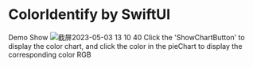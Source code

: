 # ColorIdentify by SwiftUI
Demo Show
![截屏2023-05-03 13 10 40](https://user-images.githubusercontent.com/74725371/235837170-6995c403-4b55-4529-a01e-2a730df7ec9b.png)
Click the 'ShowChartButton' to display the color chart, and click the color in the pieChart to display the corresponding color RGB

